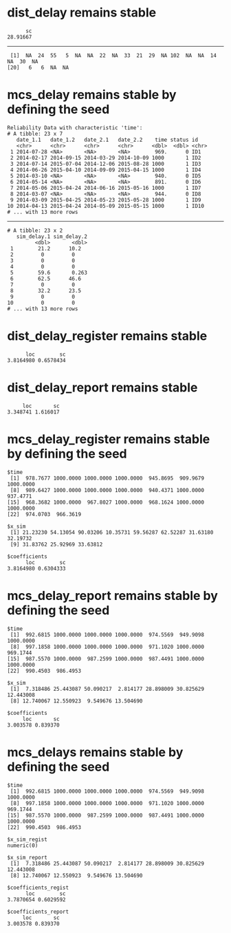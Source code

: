 # dist_delay remains stable

          sc 
    28.91667 

---

     [1]  NA  24  55   5  NA  NA  22  NA  33  21  29  NA 102  NA  NA  14  NA  30  NA
    [20]   6   6  NA  NA

# mcs_delay remains stable by defining the seed

    Reliability Data with characteristic 'time':
    # A tibble: 23 x 7
       date_1.1   date_1.2   date_2.1   date_2.2    time status id   
       <chr>      <chr>      <chr>      <chr>      <dbl>  <dbl> <chr>
     1 2014-07-28 <NA>       <NA>       <NA>        969.      0 ID1  
     2 2014-02-17 2014-09-15 2014-03-29 2014-10-09 1000       1 ID2  
     3 2014-07-14 2015-07-04 2014-12-06 2015-08-28 1000       1 ID3  
     4 2014-06-26 2015-04-10 2014-09-09 2015-04-15 1000       1 ID4  
     5 2014-03-10 <NA>       <NA>       <NA>        940.      0 ID5  
     6 2014-05-14 <NA>       <NA>       <NA>        891.      0 ID6  
     7 2014-05-06 2015-04-24 2014-06-16 2015-05-16 1000       1 ID7  
     8 2014-03-07 <NA>       <NA>       <NA>        944.      0 ID8  
     9 2014-03-09 2015-04-25 2014-05-23 2015-05-28 1000       1 ID9  
    10 2014-04-13 2015-04-24 2014-05-09 2015-05-15 1000       1 ID10 
    # ... with 13 more rows

---

    # A tibble: 23 x 2
       sim_delay.1 sim_delay.2
             <dbl>       <dbl>
     1        21.2      10.2  
     2         0         0    
     3         0         0    
     4         0         0    
     5        59.6       0.263
     6        62.5      46.6  
     7         0         0    
     8        32.2      23.5  
     9         0         0    
    10         0         0    
    # ... with 13 more rows

# dist_delay_register remains stable

          loc        sc 
    3.8164980 0.6578434 

# dist_delay_report remains stable

         loc       sc 
    3.348741 1.616017 

# mcs_delay_register remains stable by defining the seed

    $time
     [1]  978.7677 1000.0000 1000.0000 1000.0000  945.8695  909.9679 1000.0000
     [8]  989.6427 1000.0000 1000.0000 1000.0000  940.4371 1000.0000  937.4771
    [15]  968.3682 1000.0000  967.8027 1000.0000  968.1624 1000.0000 1000.0000
    [22]  974.0703  966.3619
    
    $x_sim
     [1] 21.23230 54.13054 90.03206 10.35731 59.56287 62.52287 31.63180 32.19732
     [9] 31.83762 25.92969 33.63812
    
    $coefficients
          loc        sc 
    3.8164980 0.6304333 
    

# mcs_delay_report remains stable by defining the seed

    $time
     [1]  992.6815 1000.0000 1000.0000 1000.0000  974.5569  949.9098 1000.0000
     [8]  997.1858 1000.0000 1000.0000 1000.0000  971.1020 1000.0000  969.1744
    [15]  987.5570 1000.0000  987.2599 1000.0000  987.4491 1000.0000 1000.0000
    [22]  990.4503  986.4953
    
    $x_sim
     [1]  7.318486 25.443087 50.090217  2.814177 28.898009 30.825629 12.443008
     [8] 12.740067 12.550923  9.549676 13.504690
    
    $coefficients
         loc       sc 
    3.003578 0.839370 
    

# mcs_delays remains stable by defining the seed

    $time
     [1]  992.6815 1000.0000 1000.0000 1000.0000  974.5569  949.9098 1000.0000
     [8]  997.1858 1000.0000 1000.0000 1000.0000  971.1020 1000.0000  969.1744
    [15]  987.5570 1000.0000  987.2599 1000.0000  987.4491 1000.0000 1000.0000
    [22]  990.4503  986.4953
    
    $x_sim_regist
    numeric(0)
    
    $x_sim_report
     [1]  7.318486 25.443087 50.090217  2.814177 28.898009 30.825629 12.443008
     [8] 12.740067 12.550923  9.549676 13.504690
    
    $coefficients_regist
          loc        sc 
    3.7870654 0.6029592 
    
    $coefficients_report
         loc       sc 
    3.003578 0.839370 
    

